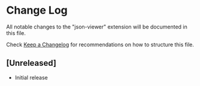 # Change Log

All notable changes to the "json-viewer" extension will be documented in this file.

Check [Keep a Changelog](http://keepachangelog.com/) for recommendations on how to structure this file.

## [Unreleased]

- Initial release